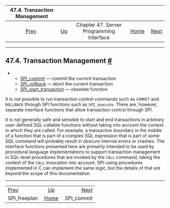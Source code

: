 <!--?xml version="1.0" encoding="UTF-8" standalone="no"?-->

|          47.4. Transaction Management         |                                                           |                                          |                                                       |                                           |
| :-------------------------------------------: | :-------------------------------------------------------- | :--------------------------------------: | ----------------------------------------------------: | ----------------------------------------: |
| [Prev](spi-spi-freeplan.html "SPI_freeplan")  | [Up](spi.html "Chapter 47. Server Programming Interface") | Chapter 47. Server Programming Interface | [Home](index.html "PostgreSQL 17devel Documentation") |  [Next](spi-spi-commit.html "SPI_commit") |

***

## 47.4. Transaction Management [#](#SPI-TRANSACTION)

*   *   [SPI\_commit](spi-spi-commit.html) — commit the current transaction
    *   [SPI\_rollback](spi-spi-rollback.html) — abort the current transaction
    *   [SPI\_start\_transaction](spi-spi-start-transaction.html) — obsolete function

It is not possible to run transaction control commands such as `COMMIT` and `ROLLBACK` through SPI functions such as `SPI_execute`. There are, however, separate interface functions that allow transaction control through SPI.

It is not generally safe and sensible to start and end transactions in arbitrary user-defined SQL-callable functions without taking into account the context in which they are called. For example, a transaction boundary in the middle of a function that is part of a complex SQL expression that is part of some SQL command will probably result in obscure internal errors or crashes. The interface functions presented here are primarily intended to be used by procedural language implementations to support transaction management in SQL-level procedures that are invoked by the `CALL` command, taking the context of the `CALL` invocation into account. SPI-using procedures implemented in C can implement the same logic, but the details of that are beyond the scope of this documentation.

***

|                                               |                                                           |                                           |
| :-------------------------------------------- | :-------------------------------------------------------: | ----------------------------------------: |
| [Prev](spi-spi-freeplan.html "SPI_freeplan")  | [Up](spi.html "Chapter 47. Server Programming Interface") |  [Next](spi-spi-commit.html "SPI_commit") |
| SPI\_freeplan                                 |   [Home](index.html "PostgreSQL 17devel Documentation")   |                               SPI\_commit |
